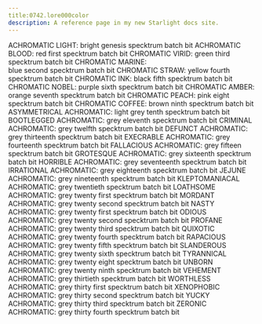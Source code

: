 ```yaml
---
title:0742.lore000color
description: A reference page in my new Starlight docs site.
---
```

ACHROMATIC LIGHT: 
bright genesis specktrum batch bit
ACHROMATIC BLOOD: 
red first specktrum batch bit
CHROMATIC VIRID: 
green third specktrum batch bit
CHROMATIC MARINE:  
blue second specktrum batch bit
CHROMATIC STRAW: 
yellow fourth specktrum batch bit
CHROMATIC INK:
black fifth specktrum batch bit
CHROMATIC NOBEL:
purple sixth specktrum batch bit
CHROMATIC AMBER:
orange seventh specktrum batch bit
CHROMATIC PEACH:
pink eight specktrum batch bit
CHROMATIC COFFEE:
brown ninth specktrum batch bit
ASYMMETRICAL ACHROMATIC:
light grey tenth specktrum batch bit
BOOTLEGGED  ACHROMATIC:
grey eleventh specktrum batch bit
CRIMINAL ACHROMATIC:
grey twelfth specktrum batch bit
DEFUNCT ACHROMATIC:
grey thirteenth specktrum batch bit
EXECRABLE ACHROMATIC:
grey fourteenth specktrum batch bit
FALLACIOUS ACHROMATIC:
grey fifteen specktrum batch bit
GROTESQUE ACHROMATIC:
grey sixteenth specktrum batch bit
HORRIBLE ACHROMATIC:
grey seventeenth specktrum batch bit
IRRATIONAL ACHROMATIC:
grey eighteenth specktrum batch bit
JEJUNE ACHROMATIC:
grey nineteenth specktrum batch bit
KLEPTOMANIACAL ACHROMATIC:
grey twentieth specktrum batch bit
LOATHSOME ACHROMATIC:
grey twenty first specktrum batch bit
MORDANT ACHROMATIC:
grey twenty second specktrum batch bit
NASTY ACHROMATIC:
grey twenty first specktrum batch bit
ODIOUS ACHROMATIC:
grey twenty second specktrum batch bit
PROFANE ACHROMATIC:
grey twenty third specktrum batch bit
QUIXOTIC ACHROMATIC:
grey twenty fourth specktrum batch bit
RAPACIOUS ACHROMATIC:
grey twenty fifth specktrum batch bit
SLANDEROUS ACHROMATIC:
grey twenty sixth specktrum batch bit
TYRANNICAL ACHROMATIC:
grey twenty eight specktrum batch bit
UNBORN ACHROMATIC:
grey twenty ninth specktrum batch bit
VEHEMENT ACHROMATIC:
grey thirtieth specktrum batch bit
WORTHLESS ACHROMATIC:
grey thirty first specktrum batch bit
XENOPHOBIC ACHROMATIC:
grey thirty second specktrum batch bit
YUCKY ACHROMATIC:
grey thirty third specktrum batch bit
ZERONIC ACHROMATIC:
grey thirty fourth specktrum batch bit